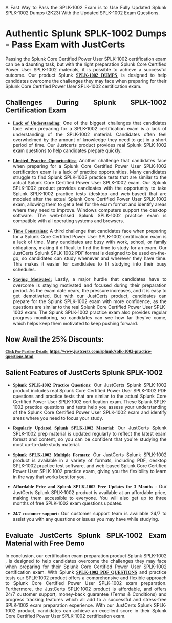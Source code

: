 <p dir="auto" style="text-align: justify;">A Fast Way to Pass the SPLK-1002 Exam is to Use Fully Updated Splunk SPLK-1002 Dumps (2K23) With the Updated SPLK-1002 Exam Questions.</p>

<h1 style="text-align: justify;"><strong>Authentic Splunk SPLK-1002 Dumps - Pass Exam with JustCerts</strong></h1>

<p style="text-align: justify;">Passing the Splunk Core Certified Power User SPLK-1002 certification exam can be a daunting task, but with the right preparation Splunk Core Certified Power User SPLK-1002 materials, it is possible to achieve a successful outcome. Our product Splunk <strong><a href="https://www.justcerts.com/splunk/splk-1002-practice-questions.html"><span style="font-family:Georgia,serif;"><u>SPLK-1002 DUMPS</u></span></a></strong>, is designed to help candidates overcome the challenges they may face when preparing for their Splunk Core Certified Power User SPLK-1002 certification exam.</p>

<h2 style="text-align: justify;"><strong>Challenges During Splunk SPLK-1002 Certification Exam</strong></h2>

<ul>
	<li style="text-align: justify;"><u><span style="font-family:Georgia,serif;"><strong>Lack of Understanding:</strong></span></u> One of the biggest challenges that candidates face when preparing for a SPLK-1002 certification exam is a lack of understanding of the SPLK-1002 material. Candidates often feel overwhelmed by the amount of knowledge they need to get in a short period of time. Our Justcerts product provides real Splunk SPLK-1002 exam questions to help candidates prepare quickly.</li>
</ul>

<ul>
	<li style="text-align: justify;"><u><span style="font-family:Georgia,serif;"><strong>Limited Practice Opportunities:</strong></span></u> Another challenge that candidates face when preparing for a Splunk Core Certified Power User SPLK-1002 certification exam is a lack of practice opportunities. Many candidates struggle to find Splunk SPLK-1002 practice tests that are similar to the actual Splunk Core Certified Power User SPLK-1002 exam. Our Splunk SPLK-1002 product provides candidates with the opportunity to take Splunk SPLK-1002 practice tests (desktop and web-based) that are modeled after the actual Splunk Core Certified Power User SPLK-1002 exam, allowing them to get a feel for the exam format and identify areas where they need to improve. Windows computers support the desktop software. The web-based Splunk SPLK-1002 practice exam is compatible with all operating systems and browsers.</li>
</ul>

<ul>
	<li style="text-align: justify;"><u><span style="font-family:Georgia,serif;"><strong>Time Constraints:</strong></span></u> A third challenge that candidates face when preparing for a Splunk Core Certified Power User SPLK-1002 certification exam is a lack of time. Many candidates are busy with work, school, or family obligations, making it difficult to find the time to study for an exam. Our JustCerts Splunk SPLK-1002 PDF format is designed to be used on-the-go, so candidates can study whenever and wherever they have time. This makes it easier for candidates to fit studying into their busy schedules.</li>
</ul>

<ul>
	<li style="text-align: justify;"><u><span style="font-family:Georgia,serif;"><strong>Staying Motivated:</strong></span></u> Lastly, a major hurdle that candidates have to overcome is staying motivated and focused during their preparation period. As the exam date nears, the pressure increases, and it is easy to get demotivated. But with our JustCerts product, candidates can prepare for the Splunk SPLK-1002 exam with more confidence, as the questions are similar to the real Splunk Core Certified Power User SPLK-1002 exam. The Splunk SPLK-1002 practice exam also provides regular progress monitoring, so candidates can see how far they've come, which helps keep them motivated to keep pushing forward.</li>
</ul>

<h2 style="text-align: justify;"><strong>Now Avail the 25% Discounts:</strong></h2>

<p><span style="font-size:12px;"><u><span style="font-family:Georgia,serif;"><strong>Click For Further Details:</strong></span></u></span><span style="font-size:14px;"><span style="font-family:Georgia,serif;"><strong> <a href="https://www.justcerts.com/splunk/splk-1002-practice-questions.html">https://www.justcerts.com/splunk/splk-1002-practice-questions.html</a></strong></span></span></p>

<h2 style="text-align: justify;"><strong>Salient Features of JustCerts Splunk SPLK-1002</strong></h2>

<ul>
	<li style="text-align: justify;"><span style="font-family:Georgia,serif;"><strong>Splunk SPLK-1002 Practice Questions:</strong></span> Our JustCerts Splunk SPLK-1002 product includes real Splunk Core Certified Power User SPLK-1002 PDF questions and practice tests that are similar to the actual Splunk Core Certified Power User SPLK-1002 certification exam. These Splunk SPLK-1002 practice questions and tests help you assess your understanding of the Splunk Core Certified Power User SPLK-1002 exam and identify areas where you need to focus your study.</li>
</ul>

<ul>
	<li style="text-align: justify;"><span style="font-family:Georgia,serif;"><strong>Regularly Updated Splunk SPLK-1002 Material:</strong></span> Our JustCerts Splunk SPLK-1002 prep material is updated regularly to reflect the latest exam format and content, so you can be confident that you're studying the most up-to-date study material.</li>
</ul>

<ul>
	<li style="text-align: justify;"><span style="font-family:Georgia,serif;"><strong>Splunk SPLK-1002 Multiple Formats:</strong></span> Our JustCerts Splunk SPLK-1002 product is available in a variety of formats, including PDF, desktop SPLK-1002 practice test software, and web-based Splunk Core Certified Power User SPLK-1002 practice exam, giving you the flexibility to learn in the way that works best for you.</li>
</ul>

<ul>
	<li style="text-align: justify;"><span style="font-family:Georgia,serif;"><strong>Affordable Price and Splunk SPLK-1002 Free Updates for 3 Months</strong></span> : Our JustCerts Splunk SPLK-1002 product is available at an affordable price, making them accessible to everyone. You will also get up to three months of free SPLK-1002 exam questions updates.</li>
</ul>

<ul>
	<li style="text-align: justify;"><span style="font-family:Georgia,serif;"><strong>24/7 customer support:</strong></span> Our customer support team is available 24/7 to assist you with any questions or issues you may have while studying.</li>
</ul>

<h2 style="text-align: justify;"><strong>Evaluate JustCerts Splunk SPLK-1002 Exam Material with Free Demo</strong></h2>

<p style="text-align: justify;">In conclusion, our certification exam preparation product Splunk SPLK-1002 , is designed to help candidates overcome the challenges they may face when preparing for their Splunk Core Certified Power User SPLK-1002 certification exam. With Splunk <a href="https://www.justcerts.com/splunk/splk-1002-practice-questions.html"><u><strong><span style="font-family:Georgia,serif;">SPLK-1002 PDF QUESTIONS</span></strong></u></a> and practice tests our SPLK-1002 product offers a comprehensive and flexible approach to Splunk Core Certified Power User SPLK-1002 exam preparation. Furthermore, the JustCerts SPLK-1002 product is affordable, and offers 24/7 customer support, money-back guarantee (Terms & Conditions) and progress tracking features which all add to a successful and stress-free SPLK-1002 exam preparation experience. With our JustCerts Splunk SPLK-1002 product, candidates can achieve an excellent score in their Splunk Core Certified Power User SPLK-1002 certification exam.</p>
